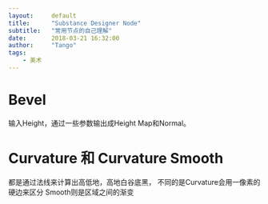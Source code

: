 ```yaml
---
layout:     default
title:      "Substance Designer Node"
subtitle:   "常用节点的自己理解"
date:       2018-03-21 16:32:00
author:     "Tango"
tags:
    - 美术
---
```



# Bevel

输入Height，通过一些参数输出成Height Map和Normal。

# Curvature 和 Curvature Smooth

都是通过法线来计算出高低地，高地白谷底黑，
不同的是Curvature会用一像素的硬边来区分
Smooth则是区域之间的渐变